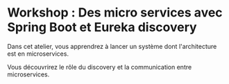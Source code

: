 # Workshop : Des micro services avec Spring Boot et Eureka discovery

Dans cet atelier, vous apprendrez à lancer un système dont l'architecture est en microservices.

Vous découvrirez le rôle du discovery et la communication entre microservices.

